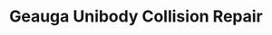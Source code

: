 ---
title: "Geauga Unibody Collision Repair"
url: /chesterland/geauga-unibody-collision-repair/
shop: car repair
---